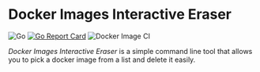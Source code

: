 # Docker Images Interactive Eraser

![Go](https://github.com/FrancescoIlario/docker-images-interactive-eraser/workflows/Go/badge.svg)
[![Go Report Card](https://goreportcard.com/badge/github.com/FrancescoIlario/docker-images-interactive-eraser)](https://goreportcard.com/report/github.com/FrancescoIlario/docker-images-interactive-eraser)
![Docker Image CI](https://github.com/FrancescoIlario/docker-images-interactive-eraser/workflows/Docker%20Image%20CI/badge.svg)


*Docker Images Interactive Eraser* is a simple command line tool that allows you to pick a docker image from a list and delete it easily.

